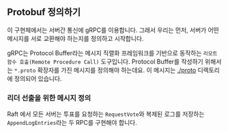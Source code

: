 ## Protobuf 정의하기
이 구현체에서는 서버간 통신에 gRPC를 이용합니다. 그래서 우리는 먼저, 서버가 어떤 메시지를 서로 교환해야 하는지를 정의하고 시작합니다.

gRPC는 Protocol Buffer라는 메시지 직렬화 프레임워크를 기반으로 동작하는 `리모트 함수 호출(Remote Procedure Call)` 도구입니다.
Protocol Buffer를 작성하기 위해서는 `*.proto` 확장자를 가진 메시지를 정의해야 하는데요. 
이 메시지는 [./proto](../proto) 디렉토리에 정의되어 있습니다.

### 리더 선출을 위한 메시지 정의
Raft 에서 모든 서버는 투표를 요청하는 `RequestVote`와 복제된 로그를 저장하는 `AppendLogEntries`라는 두 RPC를 구현해야 합니다.